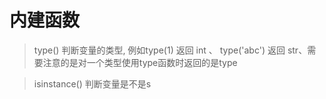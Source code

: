 # 内建函数
> type()  判断变量的类型,  例如type(1) 返回 int 、 type('abc') 返回 str、需要注意的是对一个类型使用type函数时返回的是type

> isinstance() 判断变量是不是s
<!--stackedit_data:
eyJoaXN0b3J5IjpbLTM0OTczNjI1MywxMjQ4NjU2MTQwLDE2Mj
AzODU3ODMsMjQ5NzU5NzAxXX0=
-->